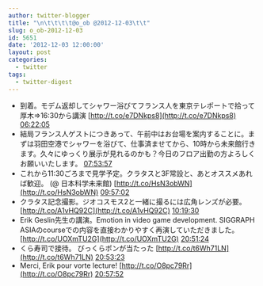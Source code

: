 ```yaml
---
author: twitter-blogger
title: "\n\t\t\t\t@o_ob @2012-12-03\t\t"
slug: o_ob-2012-12-03
id: 5651
date: '2012-12-03 12:00:00'
layout: post
categories:
  - twitter
tags:
  - twitter-digest
---
```


*   到着。モデム返却してシャワー浴びてフランス人を東京テレポートで拾って厚木⇒16:30から講演 [http://t.co/e7DNkps8](http://t.co/e7DNkps8) [06:22:05](http://twitter.com/o_ob/statuses/275349140521754625)
*   結局フランス人ゲストにつきあって、午前中はお台場を案内することに。まずは羽田空港でシャワーを浴びて、仕事済ませてから、10時から未来館行きます。久々にゆっくり展示が見れるのかも？今日のフロア出勤の方よろしくお願いいたします。 [07:53:57](http://twitter.com/o_ob/statuses/275372260045504512)
*   これから11:30ごろまで見学予定。クラタスと3F常設と、あとオススメあれば歓迎。 (@ 日本科学未来館) [http://t.co/HsN3obWN](http://t.co/HsN3obWN) [09:57:02](http://twitter.com/o_ob/statuses/275403232950497281)
*   クラタス記念撮影。ジオコスモス2と一緒に撮るには広角レンズが必要。 [http://t.co/A1vHQ92C](http://t.co/A1vHQ92C) [10:19:30](http://twitter.com/o_ob/statuses/275408885278453760)
*   Erik Geslin先生の講演。Emotion in video game development. SIGGRAPH ASIAのcourseでの内容を直接わかりやすく再演していただきました。 [http://t.co/UOXmTU2G](http://t.co/UOXmTU2G) [20:51:24](http://twitter.com/o_ob/statuses/275567911295414272)
*   くら寿司で接待。 びっくらポンが当たった [http://t.co/t6Wh71LN](http://t.co/t6Wh71LN) [20:53:23](http://twitter.com/o_ob/statuses/275568406894374912)
*   Merci, Erik pour vorte lecture! [http://t.co/O8pc79Rr](http://t.co/O8pc79Rr) [20:57:52](http://twitter.com/o_ob/statuses/275569537452224515)